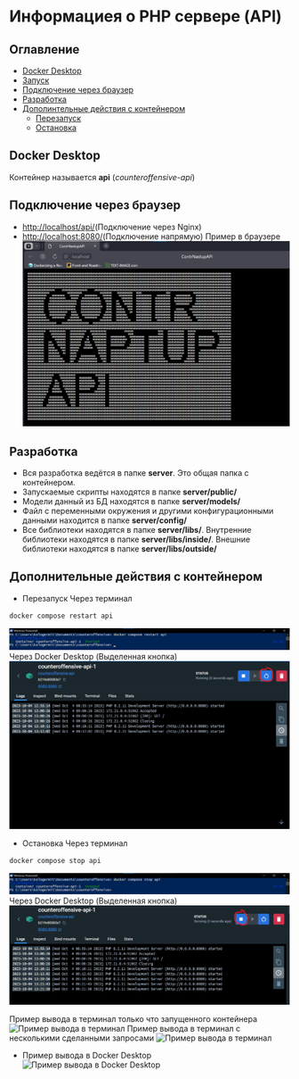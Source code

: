 # Информациея о PHP сервере (API)
## Оглавление
+ [Docker Desktop](#docker-desktop)
+ [Запуск](#start)
+ [Подключение через браузер](#browser-connection)
+ [Разработка](#dev)
+ [Дополинтельные действия с контейнером](#other-moves)
	+ [Перезапуск](#restart)
	+ [Остановка](#stop)
<a name="docker-desktop"></a>
## Docker Desktop
Контейнер называется **api** (*counteroffensive-api*)

<a name="browser-connection"></a>
## Подключение через браузер
+ <a href="http://localhost/api/" target="_blank">http://localhost/api/</a>(Подключение через Nginx)
+ <a href="http://localhost:8080/" target="_blank">http://localhost:8080/</a>(Подключение напрямую)
Пример в браузере
![Пример подключения к API через браузер](../documents/docker/server/browser-api-connect-example.jpg)

<a name="dev"></a>
## Разработка
+ Вся разработка ведётся в папке **server**. Это общая папка с контейнером. 
+ Запускаемые скрипты находятся в папке **server/public/**
+ Модели данный из БД находятся в папке **server/models/**
+ Файл с переменными окружения и другими конфигурационными данными находится в папке **server/config/**
+ Все библиотеки находятся в папке **server/libs/**. Внутренние библиотеки находятся в папке **server/libs/inside/**. Внешние библиотеки находятся в папке **server/libs/outside/**

<a name="other-moves"></a>
## Дополнительные действия с контейнером

<a name="restart"></a>
+ Перезапуск
Через терминал
```bash
docker compose restart api
```
![Пример перезапуска контейнера через терминал](../documents/docker/server/cmd-container-restart-example.jpg)
Через Docker Desktop (Выделенная кнопка)
![Пример перезапуска контейнера через Docker Desktop](../documents/docker/server/docker-desktop-restart-container-example.jpg)

<a name="stop"></a>
+ Остановка
Через терминал
```bash
docker compose stop api
```
![Пример остановки контейнера через терминал](../documents/docker/server/cmd-container-stop-example.jpg)
Через Docker Desktop (Выделенная кнопка)
![Пример остановки контейнера через Docker Desktop](../documents/docker/server/docker-desktop-stop-container-example.jpg)

Пример вывода в терминал только что запущенного контейнера
![Пример вывода в терминал](../documents/docker/server/cmd-logs-example.jpg)
Пример вывода в терминал с несколькими сделанными запросами
![Пример вывода в терминал](../documents/docker/server/cmd-logs-example2.jpg)
+ Пример вывода в Docker Desktop 
![Пример вывода в Docker Desktop](../documents/docker/server/docker-desktop-logs-example.jpg)
